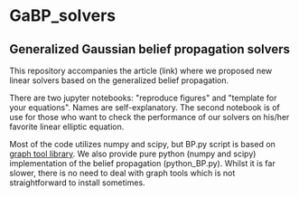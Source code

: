 # GaBP_solvers
## Generalized Gaussian belief propagation solvers

This repository accompanies the article (link) where we proposed new linear solvers based on the generalized belief propagation.

There are two jupyter notebooks: "reproduce figures" and "template for your equations". Names are self-explanatory. The second notebook is of use for those who want to check the performance of our solvers on his/her favorite linear elliptic equation.

Most of the code utilizes numpy and scipy, but BP.py script is based on [graph tool library](https://graph-tool.skewed.de). We also provide pure python (numpy and scipy) implementation of the belief propagation (python_BP.py). Whilst it is far slower, there is no need to deal with graph tools which is not straightforward to install sometimes.
